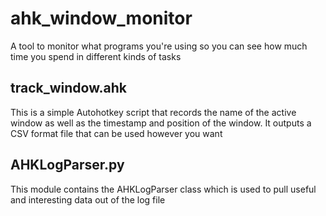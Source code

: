 ahk_window_monitor
==================

A tool to monitor what programs you're using so you can see how much time you spend in different kinds of tasks

track_window.ahk
----------------
This is a simple Autohotkey script that records the name of the active window as well as the timestamp and position of the window.
It outputs a CSV format file that can be used however you want

AHKLogParser.py
---------------
This module contains the AHKLogParser class which is used to pull useful and interesting data out of the log file
